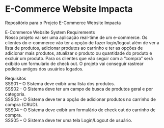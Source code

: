 # E-Commerce Website Impacta
Repositório para o Projeto E-Commerce Website Impacta

E-Commerce Website System Requirements  
	Nosso projeto vai ser uma aplicação real-time de um e-commerce. Os clientes do e-commerce vão ter a opção de fazer login/logout além de ver a lista de produtos, adicionar produtos ao carrinho e ter as opções de adicionar mais produtos, atualizar o produto ou quantidade do produto e excluir um produto. Para os clientes que vão seguir com a “compra” será exibido um formulário de check out. O projeto vai conseguir rastrear pedidos antigos dos usuários logados.  

Requisitos  
SSS01 – O Sistema deve exibir uma lista dos produtos.  
SSS02 - O Sistema deve ter um campo de busca de produtos geral e por categoria.  
SSS03 – O Sistema deve ter a opção de adicionar produtos no carrinho de compra (CRUD).  
SSS04 – O Sistema deve exibir um formulário de check out do carrinho de compra.  
SSS05 – O Sistema deve ter uma tela Login/Logout de usuário.   

	
